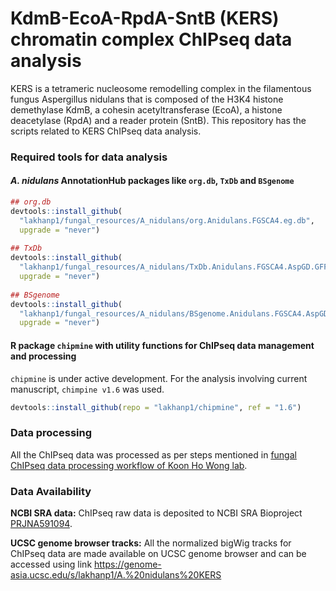 # KdmB-EcoA-RpdA-SntB (KERS) chromatin complex ChIPseq data analysis

KERS is a tetrameric nucleosome remodelling complex in the filamentous fungus Aspergillus nidulans that is composed of the H3K4 histone demethylase KdmB, a cohesin acetyltransferase (EcoA), a histone deacetylase (RpdA) and a reader protein (SntB). This repository has the scripts related to KERS ChIPseq data analysis.

### Required tools for data analysis
#### *A. nidulans* AnnotationHub packages like `org.db`, `TxDb` and `BSgenome`
```R
## org.db
devtools::install_github(
  "lakhanp1/fungal_resources/A_nidulans/org.Anidulans.FGSCA4.eg.db",
  upgrade = "never")
  
## TxDb
devtools::install_github(
  "lakhanp1/fungal_resources/A_nidulans/TxDb.Anidulans.FGSCA4.AspGD.GFF",
  upgrade = "never")
  
## BSgenome
devtools::install_github(
  "lakhanp1/fungal_resources/A_nidulans/BSgenome.Anidulans.FGSCA4.AspGD",
  upgrade = "never")

```

#### R package `chipmine` with utility functions for ChIPseq data management and processing
`chipmine` is under active development. For the analysis involving current manuscript, `chimpine v1.6` was used.
``` R
devtools::install_github(repo = "lakhanp1/chipmine", ref = "1.6")
```

### Data processing
All the ChIPseq data was processed as per steps mentioned in [fungal ChIPseq data processing workflow of Koon Ho Wong lab](https://github.com/lakhanp1/bioinformatics_notes/blob/master/data/ChIPseq/01_CL_ChIPseq_pipeline.md).
<br>

### Data Availability
**NCBI SRA data:** ChIPseq raw data is deposited to NCBI SRA Bioproject [PRJNA591094](https://dataview.ncbi.nlm.nih.gov/object/PRJNA591094?reviewer=2vodlkj4hlsqn2bd1p37bp3723).

**UCSC genome browser tracks:** All the normalized bigWig tracks for ChIPseq data are made available on UCSC genome browser and can be accessed using link <https://genome-asia.ucsc.edu/s/lakhanp1/A.%20nidulans%20KERS>

<br><br><br>
